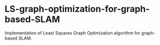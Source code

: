 # LS-graph-optimization-for-graph-based-SLAM
Implementation of Least Squares Graph Optimization algorithm for graph-based SLAM.
